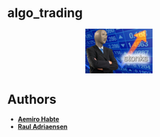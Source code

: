 # algo_trading

<center><img src="./documents/stonks.png" width="30%" class="centerImage" alt="Connway way of life single frame example"></center>

# Authors
* **[Aemiro Habte](www.linkedin.com/in/rauladriaensen)**
* **[Raul Adriaensen](https://github.com/acse-ra2617)**


